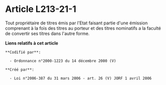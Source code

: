 # Article L213-21-1

Tout propriétaire de titres émis par l'Etat faisant partie d'une émission comprenant à la fois des titres au porteur et des
titres nominatifs a la faculté de convertir ses titres dans l'autre forme.

**Liens relatifs à cet article**

	**Codifié par**:

	  - Ordonnance n°2000-1223 du 14 décembre 2000 (V)

	**Créé par**:

	  - Loi n°2006-387 du 31 mars 2006 - art. 26 (V) JORF 1 avril 2006
